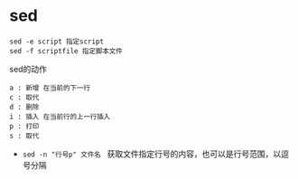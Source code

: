 # sed

```
sed -e script 指定script
sed -f scriptfile 指定脚本文件
```

sed的动作

```
a : 新增 在当前的下一行
c : 取代 
d : 删除
i : 插入 在当前行的上一行插入
p : 打印
s : 取代
```



- `sed -n "行号p" 文件名 `
  获取文件指定行号的内容，也可以是行号范围，以逗号分隔